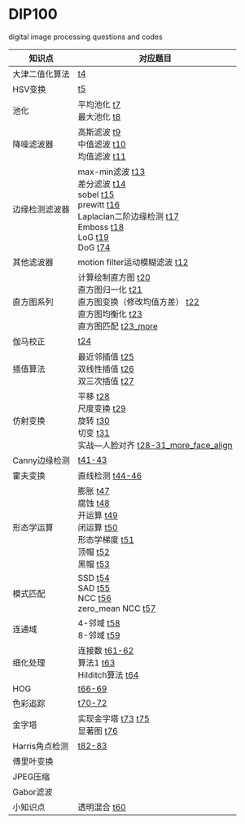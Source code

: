 # DIP100
digital image processing questions and codes

| 知识点         | 对应题目                                                     |
| -------------- | ------------------------------------------------------------ |
| 大津二值化算法 | [t4](https://github.com/MrPaulHui/DIP100/blob/master/t4.cpp) |
| HSV变换        | [t5](https://github.com/MrPaulHui/DIP100/blob/master/t5.cpp) |
| 池化           | 平均池化 [t7](https://github.com/MrPaulHui/DIP100/blob/master/t7.cpp)<br>最大池化 [t8](https://github.com/MrPaulHui/DIP100/blob/master/t8.cpp) |
| 降噪滤波器     | 高斯滤波 [t9](https://github.com/MrPaulHui/DIP100/blob/master/t9.cpp)<br>中值滤波 [t10](https://github.com/MrPaulHui/DIP100/blob/master/t810cpp)<br>均值滤波 [t11](https://github.com/MrPaulHui/DIP100/blob/master/t11.cpp) |
| 边缘检测滤波器 | max-min滤波 [t13](https://github.com/MrPaulHui/DIP100/blob/master/t13.cpp)<br>差分滤波 [t14](https://github.com/MrPaulHui/DIP100/blob/master/t14.cpp)<br>sobel [t15](https://github.com/MrPaulHui/DIP100/blob/master/t15.cpp)<br>prewitt [t16](https://github.com/MrPaulHui/DIP100/blob/master/t16.cpp)<br>Laplacian二阶边缘检测 [t17](https://github.com/MrPaulHui/DIP100/blob/master/t17.cpp)<br>Emboss [t18](https://github.com/MrPaulHui/DIP100/blob/master/t18.cpp)<br>LoG [t19](https://github.com/MrPaulHui/DIP100/blob/master/t19.cpp)<br>DoG [t74](https://github.com/MrPaulHui/DIP100/blob/master/t74.cpp) |
| 其他滤波器     | motion filter运动模糊滤波 [t12](https://github.com/MrPaulHui/DIP100/blob/master/t12.cpp) |
| 直方图系列     | 计算绘制直方图 [t20](https://github.com/MrPaulHui/DIP100/blob/master/t20.cpp)<br>直方图归一化 [t21](https://github.com/MrPaulHui/DIP100/blob/master/t21.cpp)<br>直方图变换（修改均值方差） [t22](https://github.com/MrPaulHui/DIP100/blob/master/t22.cpp)<br>直方图均衡化 [t23](https://github.com/MrPaulHui/DIP100/blob/master/t23.cpp)<br>直方图匹配 [t23_more](https://github.com/MrPaulHui/DIP100/blob/master/t23_more.cpp) |
| 伽马校正       | [t24](https://github.com/MrPaulHui/DIP100/blob/master/t24.cpp) |
| 插值算法       | 最近邻插值 [t25](https://github.com/MrPaulHui/DIP100/blob/master/t25.cpp)<br>双线性插值 [t26](https://github.com/MrPaulHui/DIP100/blob/master/t26.cpp)<br>双三次插值 [t27](https://github.com/MrPaulHui/DIP100/blob/master/t27.cpp) |
| 仿射变换       | 平移 [t28](https://github.com/MrPaulHui/DIP100/blob/master/t28.cpp)<br>尺度变换 [t29](https://github.com/MrPaulHui/DIP100/blob/master/t29.cpp)<br>旋转 [t30](https://github.com/MrPaulHui/DIP100/blob/master/t30.cpp)<br>切变 [t31](https://github.com/MrPaulHui/DIP100/blob/master/t31.cpp)<br>实战—人脸对齐 [t28-31_more_face_align](https://github.com/MrPaulHui/DIP100/blob/master/t28-31_more_face_align.cpp) |
| Canny边缘检测  | [t41-43](https://github.com/MrPaulHui/DIP100/blob/master/t41-43.cpp) |
| 霍夫变换       | 直线检测 [t44-46](https://github.com/MrPaulHui/DIP100/blob/master/t44-46.cpp) |
| 形态学运算     | 膨胀 [t47](https://github.com/MrPaulHui/DIP100/blob/master/t47.cpp)<br>腐蚀 [t48](https://github.com/MrPaulHui/DIP100/blob/master/t48.cpp)<br>开运算 [t49](https://github.com/MrPaulHui/DIP100/blob/master/t49.cpp)<br>闭运算 [t50](https://github.com/MrPaulHui/DIP100/blob/master/t50.cpp)<br>形态学梯度 [t51](https://github.com/MrPaulHui/DIP100/blob/master/t51.cpp)<br>顶帽 [t52](https://github.com/MrPaulHui/DIP100/blob/master/t52.cpp)<br>黑帽 [t53](https://github.com/MrPaulHui/DIP100/blob/master/t53.cpp) |
| 模式匹配       | SSD [t54](https://github.com/MrPaulHui/DIP100/blob/master/t54.cpp)<br>SAD [t55](https://github.com/MrPaulHui/DIP100/blob/master/t55.cpp)<br>NCC [t56](https://github.com/MrPaulHui/DIP100/blob/master/t56.cpp)<br>zero_mean NCC [t57](https://github.com/MrPaulHui/DIP100/blob/master/t57.cpp) |
| 连通域         | 4-邻域 [t58](https://github.com/MrPaulHui/DIP100/blob/master/t58.cpp)<br>8-邻域 [t59](https://github.com/MrPaulHui/DIP100/blob/master/t59.cpp) |
| 细化处理       | 连接数 [t61-62](https://github.com/MrPaulHui/DIP100/blob/master/t61-62.cpp)<br>算法1 [t63](https://github.com/MrPaulHui/DIP100/blob/master/t63.cpp)<br>Hilditch算法 [t64](https://github.com/MrPaulHui/DIP100/blob/master/t64.cpp) |
| HOG            | [t66-69](https://github.com/MrPaulHui/DIP100/blob/master/t66-69.cpp) |
| 色彩追踪       | [t70-72](https://github.com/MrPaulHui/DIP100/blob/master/t70-72.cpp) |
| 金字塔         | 实现金字塔 [t73](https://github.com/MrPaulHui/DIP100/blob/master/t73.cpp) [t75](https://github.com/MrPaulHui/DIP100/blob/master/t75.cpp)<br>显著图 [t76](https://github.com/MrPaulHui/DIP100/blob/master/t76.cpp) |
| Harris角点检测 | [t82-83](https://github.com/MrPaulHui/DIP100/blob/master/t82-83.cpp) |
| 傅里叶变换     |                                                              |
| JPEG压缩       |                                                              |
| Gabor滤波      |                                                              |
| 小知识点       | 透明混合 [t60](https://github.com/MrPaulHui/DIP100/blob/master/t60.cpp) |

